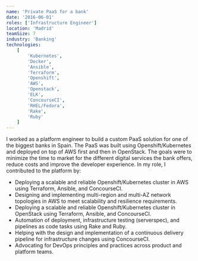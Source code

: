 ```yaml
---
name: 'Private PaaS for a bank'
date: '2016-06-01'
roles: ['Infrastructure Engineer']
location: 'Madrid'
teamSize: 7
industry: 'Banking'
technologies:
    [
        'Kubernetes',
        'Docker',
        'Ansible',
        'Terraform',
        'Openshift',
        'AWS',
        'Openstack',
        'ELK',
        'ConcourseCI',
        'RHEL/Fedora',
        'Rake',
        'Ruby'
    ]
---
```


I worked as a platform engineer to build a custom PaaS solution for one of the biggest banks in Spain. The PaaS was built using Openshift/Kubernetes and deployed on top of AWS first and then in OpenStack. The goals were to minimize the time to market for the different digital services the bank offers, reduce costs and improve the developer experience. In my role, I contributed to the platform by:

- Deploying a scalable and reliable Openshift/Kubernetes cluster in AWS using Terraform, Ansible, and ConcourseCI.
- Designing and implementing multi-region and multi-AZ network topologies in AWS to meet scalability and resilience requirements.
- Deploying a scalable and reliable Openshift/Kubernetes cluster in OpenStack using Terraform, Ansible, and ConcourseCI.
- Automation of deployment, infrastructure testing (serverspec), and pipelines as code tasks using Rake and Ruby.
- Helping with the design and implementation of a continuous delivery pipeline for infrastructure changes using ConcourseCI.
- Advocating for DevOps principles and practices across product and platform teams.
